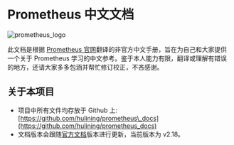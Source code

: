 # Prometheus 中文文档



![prometheus\_logo](https://prometheus.io/assets/prometheus_logo.png)

此文档是根据 [Prometheus 官网](https://prometheus.io/docs/)翻译的非官方中文手册，旨在为自己和大家提供一个关于 Prometheus 学习的中文参考。鉴于本人能力有限，翻译或理解有错误的地方，还请大家多多包涵并帮忙修订校正，不吝感谢。

## 关于本项目 <a id="about"></a>

* 项目中所有文件均存放于 Github 上: [https://github.com/hulining/prometheus\_docs](https://github.com/hulining/prometheus_docs)
* 文档版本会跟随[官方文档](https://prometheus.io/docs)版本进行更新，当前版本为 v2.18。



